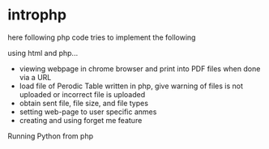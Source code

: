 # introphp

here following php code tries to implement the following 

using html and php... 

* viewing webpage in chrome browser and print into PDF files when done via a URL 
* load file of Perodic Table written in php, give warning of files is not uploaded or incorrect file is uploaded 
* obtain sent file, file size, and file types 
* setting web-page to user specific anmes 
* creating and using forget me feature

Running Python from php

